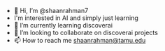 - 👋 Hi, I’m @shaanrahman7
- I'm interested in AI and simply just learning
- 🌱 I’m currently learning discoverai
- 💞️ I’m looking to collaborate on discoverai projects
- 📫 How to reach me shaanrahman@tamu.edu

<!---
shaanrahman7/shaanrahman7 is a ✨ special ✨ repository because its `README.md` (this file) appears on your GitHub profile.
You can click the Preview link to take a look at your changes.
--->

